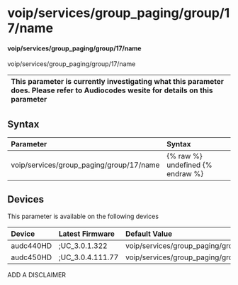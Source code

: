 ﻿---
description: voip/services/group_paging/group/17/name
search: false
---

# voip/services/group_paging/group/17/name

#### voip/services/group_paging/group/17/name

voip/services/group_paging/group/17/name


| This parameter is currently investigating what this parameter does. Please refer to Audiocodes wesite for details on this parameter | 
| :--- |

## Syntax
| Parameter | Syntax |
| :--- | :--- |
|voip/services/group_paging/group/17/name | {% raw %} undefined {% endraw %}|

## Devices
This parameter is available on the following devices

| Device | Latest Firmware | Default Value |
|:---|:---|:---|
| audc440HD | ;UC_3.0.1.322 | voip/services/group_paging/group/17/name= 
| audc450HD | ;UC_3.0.4.111.77 | voip/services/group_paging/group/17/name= 

ADD A DISCLAIMER
